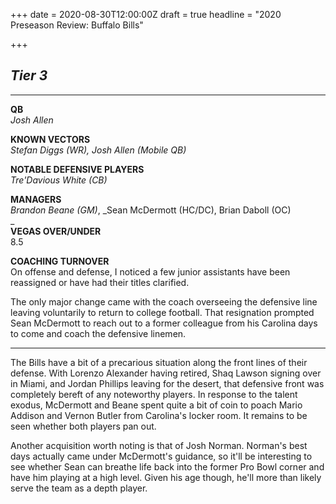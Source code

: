 +++
date = 2020-08-30T12:00:00Z
draft = true
headline = "2020 Preseason Review: Buffalo Bills"

+++
## _Tier 3_

***

**QB**  
_Josh Allen_

**KNOWN VECTORS**  
_Stefan Diggs (WR), Josh Allen (Mobile QB)_

**NOTABLE DEFENSIVE PLAYERS**  
_Tre'Davious White (CB)_

**MANAGERS**  
_Brandon Beane (GM)_, _Sean McDermott (HC/DC), Brian Daboll (OC)  
_  
**VEGAS OVER/UNDER**  
8\.5

**COACHING TURNOVER**  
On offense and defense, I noticed a few junior assistants have been reassigned or have had their titles clarified.

The only major change came with the coach overseeing the defensive line leaving voluntarily to return to college football. That resignation prompted Sean McDermott to reach out to a former colleague from his Carolina days to come and coach the defensive linemen.

***

The Bills have a bit of a precarious situation along the front lines of their defense. With Lorenzo Alexander having retired, Shaq Lawson signing over in Miami, and Jordan Phillips leaving for the desert, that defensive front was completely bereft of any noteworthy players. In response to the talent exodus, McDermott and Beane spent quite a bit of coin to poach Mario Addison and Vernon Butler from Carolina's locker room. It remains to be seen whether both players pan out.

Another acquisition worth noting is that of Josh Norman. Norman's best days actually came under McDermott's guidance, so it'll be interesting to see whether Sean can breathe life back into the former Pro Bowl corner and have him playing at a high level. Given his age though, he'll more than likely serve the team as a depth player.